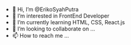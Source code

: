 - 👋 Hi, I’m @ErikoSyahPutra
- 👀 I’m interested in FrontEnd Developer
- 🌱 I’m currently learning HTML, CSS, React.js
- 💞️ I’m looking to collaborate on ...
- 📫 How to reach me ...

<!---
ErikoSyahPutra/ErikoSyahPutra is a ✨ special ✨ repository because its `README.md` (this file) appears on your GitHub profile.
You can click the Preview link to take a look at your changes.
--->
